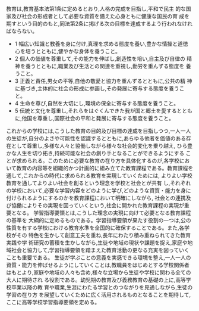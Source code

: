 
教育は,教育基本法第1条に定めるとおり,人格の完成を目指し,平和で民主 的な国家及び社会の形成者として必要な資質を備えた心身ともに健康な国民の育 成を期すという目的のもと,同法第2条に掲げる次の目標を達成するよう行われなければならない。

* 1 幅広い知識と教養を身に付け,真理を求める態度を養い,豊かな情操と道徳 心を培うとともに,健やかな身体を養うこと。
* 2 個人の価値を尊重して,その能力を伸ばし,創造性を培い,自主及び自律の 精神を養うとともに,職業及び生活との関連を重視し,勤労を重んずる態度を 養うこと。
* 3 正義と責任,男女の平等,自他の敬愛と協力を重んずるとともに,公共の精 神に基づき,主体的に社会の形成に参画し,その発展に寄与する態度を養うこ と。
* 4 生命を尊び,自然を大切にし,環境の保全に寄与する態度を養うこと。
* 5 伝統と文化を尊重し,それらをはぐくんできた我が国と郷土を愛するとともに,他国を尊重し,国際社会の平和と発展に寄与する態度を養うこと。

これからの学校には,こうした教育の目的及び目標の達成を目指しつつ,一人一人の生徒が,自分のよさや可能性を認識するとともに,あらゆる他者を価値のある存在として尊重し,多様な人々と協働しながら様々な社会的変化を乗り越え, ひら豊かな人生を切り拓き,持続可能な社会の創り手となることができるようにする ことが求められる。このために必要な教育の在り方を具体化するのが,各学校において教育の内容等を組織的かつ計画的に組み立てた教育課程である。教育課程を通して,これからの時代に求められる教育を実現していくためには, よりよい学校教育を通してよりよい社会を創るという理念を学校と社会とが共有 し,それぞれの学校において,必要な学習内容をどのように学び,どのような資質・能力を身に付けられるようにするのかを教育課程において明確にしながら, 社会との連携及び協働によりその実現を図っていくという,社会に開かれた教育課程の実現が重要となる。
学習指導要領とは,こうした理念の実現に向けて必要となる教育課程の基準を 大綱的に定めるものである。学習指導要領が果たす役割の一つは,公の性質を有する学校における教育水準を全国的に確保することである。また,各学校がその 特色を生かして創意工夫を重ね,長年にわたり積み重ねられてきた教育実践や学 術研究の蓄積を生かしながら,生徒や地域の現状や課題を捉え,家庭や地域社会と協力して,学習指導要領を踏まえた教育活動の更なる充実を図っていくことも重要である。
生徒が学ぶことの意義を実感できる環境を整え,一人一人の資質・能力を伸ばせるようにしていくことは,教職員をはじめとする学校関係者はもとより,家庭や地域の人々も含め,様々な立場から生徒や学校に関わる全ての大人に期待され る役割である。幼児期の教育及び義務教育の基礎の上に,高等学校卒業以降の教 育や職業,生涯にわたる学習とのつながりを見通しながら,生徒の学習の在り方
を展望していくために広く活用されるものとなることを期待して,ここに高等学校学習指導要領を定める。

